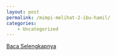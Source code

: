 ```yaml
---
layout: post
permalink: /mimpi-melihat-2-ibu-hamil/
categories:
    - Uncategorized
---
```


[Baca Selengkapnya](/04)